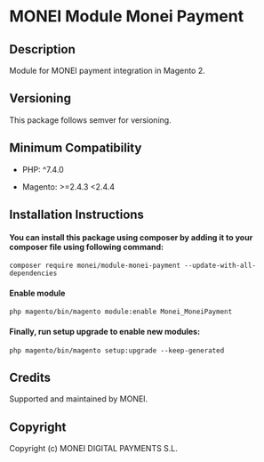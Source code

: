 # MONEI Module Monei Payment

## Description
Module for MONEI payment integration in Magento 2.

## Versioning
This package follows semver for versioning.

## Minimum Compatibility
- PHP: ^7.4.0

- Magento: >=2.4.3 <2.4.4

## Installation Instructions
#### You can install this package using composer by adding it to your composer file using following command:

`composer require monei/module-monei-payment --update-with-all-dependencies`

#### Enable module 

`php magento/bin/magento module:enable Monei_MoneiPayment`

#### Finally, run setup upgrade to enable new modules:

`php magento/bin/magento setup:upgrade --keep-generated`

## Credits
Supported and maintained by MONEI.

## Copyright
Copyright (c) MONEI DIGITAL PAYMENTS S.L.
